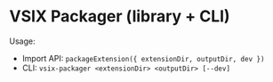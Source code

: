 # VSIX Packager (library + CLI)

Usage:

- Import API: `packageExtension({ extensionDir, outputDir, dev })`
- CLI: `vsix-packager <extensionDir> <outputDir> [--dev]`




